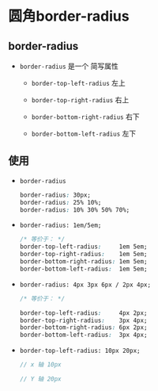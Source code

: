 # 圆角border-radius

## border-radius

  - `border-radius` 是一个 简写属性

      - `border-top-left-radius` 左上

      - `border-top-right-radius` 右上

      - `border-bottom-right-radius` 右下

      - `border-bottom-left-radius` 左下

## 使用

  - `border-radius`

    ```css
    border-radius: 30px;
    border-radius: 25% 10%;
    border-radius: 10% 30% 50% 70%;
    ```

  - `border-radius: 1em/5em;`

    ```css
    /* 等价于： */
    border-top-left-radius:     1em 5em;
    border-top-right-radius:    1em 5em;
    border-bottom-right-radius: 1em 5em;
    border-bottom-left-radius:  1em 5em;
    ```

  - `border-radius: 4px 3px 6px / 2px 4px;`

    ```css
    /* 等价于： */

    border-top-left-radius:     4px 2px;
    border-top-right-radius:    3px 4px;
    border-bottom-right-radius: 6px 2px;
    border-bottom-left-radius:  3px 4px;
    ```

  - `border-top-left-radius: 10px 20px;`&#x20;

    ```js
    // x 轴 10px

    // Y 轴 20px
    ```
